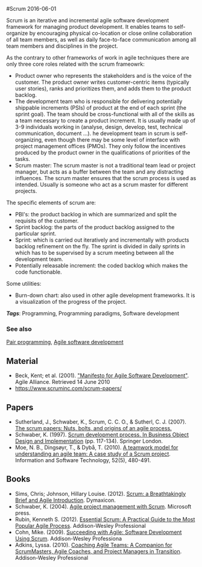 
#Scrum
2016-06-01

Scrum is an iterative and incremental agile software development framework for managing product development.
It enables teams to self-organize by encouraging physical co-location or close online collaboration of all team members, as well as daily face-to-face communication among all team members and disciplines in the project.

As the contrary to other frameworks of work in agile techniques there are only three core roles related with the scrum frameowrk:
- Product owner who represents the stakeholders and is the voice of the customer. The product owner writes customer-centric items (typically user stories), ranks and prioritizes them, and adds them to the product backlog.
- The development team who is responsible for delivering potentially shippable increments (PSIs) of product at the end of each sprint (the sprint goal). The team should be cross-functional with all of the skills as a team necessary to create a product increment. It is usually made up of 3-9 individuals working in (analyse, design, develop, test, technical communication, document ...).
he development team in scrum is self-organizing, even though there may be some level of interface with project management offices (PMOs).
They only follow the incentives produced by the product owner in the qualifications of priorities of the tasks.
- Scrum master: The scrum master is not a traditional team lead or project manager, but acts as a buffer between the team and any distracting influences. The scrum master ensures that the scrum process is used as intended. Usually is someone who act as a scrum master for different projects.

The specific elements of scrum are:
- PBI's: the product backlog in which are summarized and split the requisits of the customer.
- Sprint backlog: the parts of the product backlog assigned to the particular sprint.
- Sprint: which is carried out iteratively and incrementally with products backlog refinement on the fly. The sprint is divided in daily sprints in which has to be supervised by a scrum meeting between all the development team.
- Potentially releasable increment: the coded backlog which makes the code functionable.

Some utilities:
- Burn-down chart: also used in other agile development frameworks. It is a visualization of the progress of the project.

***Tags***: Programming, Programming paradigms, Software development

### See also
[Pair programming](/pair_programming), [Agile software development](/agile_software_development)
## Material
* Beck, Kent; et al. (2001). ["Manifesto for Agile Software Development"](http://agilemanifesto.org/). Agile Alliance. Retrieved 14 June 2010
* https://www.scruminc.com/scrum-papers/

## Papers
* Sutherland, J., Schwaber, K., Scrum, C. C. O., & Sutherl, C. J. (2007). [The scrum papers: Nuts, bolts, and origins of an agile process.](http://citeseerx.ist.psu.edu/viewdoc/summary?doi=10.1.1.108.814)
* Schwaber, K. (1997). [Scrum development process. In Business Object Design and Implementation](https://www.cpe.ku.ac.th/~jim/common/articles/Schwaber1995%20-%20Scrum%20Development%20Process.pdf) (pp. 117-134). Springer London.
* Moe, N. B., Dingsøyr, T., & Dybå, T. (2010). [A teamwork model for understanding an agile team: A case study of a Scrum project](http://www.sciencedirect.com/science/article/pii/S0950584909002043). Information and Software Technology, 52(5), 480-491.

## Books
* Sims, Chris; Johnson, Hillary Louise. (2012). [Scrum: a Breathtakingly Brief and Agile Introduction](https://www.goodreads.com/book/show/18674785-scrum). Dymaxicon.
* Schwaber, K. (2004). [Agile project management with Scrum](https://www.goodreads.com/book/show/113086.Agile_Project_Management_with_Scrum). Microsoft press.
* Rubin, Kenneth S. (2012). [Essential Scrum: A Practical Guide to the Most Popular Agile Process](https://www.goodreads.com/book/show/13663747-essential-scrum). Addison-Wesley Professional
* Cohn, Mike. (2009). [Succeeding with Agile: Software Development Using Scrum](https://www.goodreads.com/book/show/6707987-succeeding-with-agile). Addison-Wesley Professiona
* Adkins, Lyssa. (2010). [Coaching Agile Teams: A Companion for ScrumMasters, Agile Coaches, and Project Managers in Transition](https://www.goodreads.com/book/show/8337919-coaching-agile-teams). Addison-Wesley Professional


